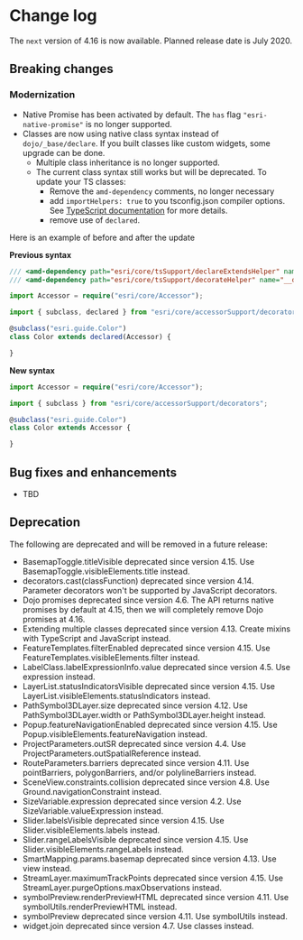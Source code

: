 # Change log

The `next` version of 4.16 is now available.  Planned release date is July 2020.

## Breaking changes

### Modernization

* Native Promise has been activated by default. The `has` flag `"esri-native-promise"` is no longer supported.
* Classes are now using native class syntax instead of `dojo/_base/declare`. If you built classes like custom widgets, some upgrade can be done.
  * Multiple class inheritance is no longer supported.
  * The current class syntax still works but will be deprecated. To update your TS classes:
    * Remove the `amd-dependency` comments, no longer necessary
    * add `importHelpers: true` to you tsconfig.json compiler options. See [TypeScript documentation](https://www.typescriptlang.org/v2/en/tsconfig#importHelpers) for more details.
    * remove use of `declared`.
    
Here is an example of before and after the update
  
**Previous syntax**
  
```ts
/// <amd-dependency path="esri/core/tsSupport/declareExtendsHelper" name="__extends" />
/// <amd-dependency path="esri/core/tsSupport/decorateHelper" name="__decorate" />

import Accessor = require("esri/core/Accessor");

import { subclass, declared } from "esri/core/accessorSupport/decorators";

@subclass("esri.guide.Color")
class Color extends declared(Accessor) {

}
```

**New syntax**
  
```ts
import Accessor = require("esri/core/Accessor");

import { subclass } from "esri/core/accessorSupport/decorators";

@subclass("esri.guide.Color")
class Color extends Accessor {

}
```

## Bug fixes and enhancements

* TBD

## Deprecation

The following are deprecated and will be removed in a future release:

* BasemapToggle.titleVisible deprecated since version 4.15. Use BasemapToggle.visibleElements.title instead.
* decorators.cast(classFunction) deprecated since version 4.14. Parameter decorators won't be supported by JavaScript decorators.
* Dojo promises deprecated since version 4.6. The API returns native promises by default at 4.15, then we will completely remove Dojo promises at 4.16.
* Extending multiple classes deprecated since version 4.13. Create mixins with TypeScript and JavaScript instead.
* FeatureTemplates.filterEnabled deprecated since version 4.15. Use FeatureTemplates.visibleElements.filter instead.
* LabelClass.labelExpressionInfo.value deprecated since version 4.5. Use expression instead.
* LayerList.statusIndicatorsVisible deprecated since version 4.15. Use LayerList.visibleElements.statusIndicators instead.
* PathSymbol3DLayer.size deprecated since version 4.12. Use PathSymbol3DLayer.width or PathSymbol3DLayer.height instead.
* Popup.featureNavigationEnabled deprecated since version 4.15. Use Popup.visibleElements.featureNavigation instead.
* ProjectParameters.outSR deprecated since version 4.4. Use ProjectParameters.outSpatialReference instead.
* RouteParameters.barriers deprecated since version 4.11. Use pointBarriers, polygonBarriers, and/or polylineBarriers instead.
* SceneView.constraints.collision deprecated since version 4.8. Use Ground.navigationConstraint instead.
* SizeVariable.expression deprecated since version 4.2. Use SizeVariable.valueExpression instead.
* Slider.labelsVisible deprecated since version 4.15. Use Slider.visibleElements.labels instead.
* Slider.rangeLabelsVisible deprecated since version 4.15. Use Slider.visibleElements.rangeLabels instead.
* SmartMapping.params.basemap deprecated since version 4.13. Use view instead.
* StreamLayer.maximumTrackPoints deprecated since version 4.15. Use StreamLayer.purgeOptions.maxObservations instead.
* symbolPreview.renderPreviewHTML deprecated since version 4.11. Use symbolUtils.renderPreviewHTML instead.
* symbolPreview deprecated since version 4.11. Use symbolUtils instead.
* widget.join deprecated since version 4.7. Use classes instead.
